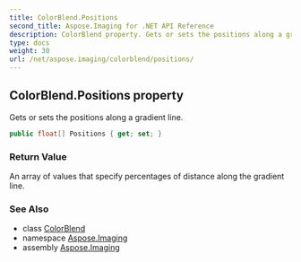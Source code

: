 ```yaml
---
title: ColorBlend.Positions
second_title: Aspose.Imaging for .NET API Reference
description: ColorBlend property. Gets or sets the positions along a gradient line
type: docs
weight: 30
url: /net/aspose.imaging/colorblend/positions/
---
```

## ColorBlend.Positions property

Gets or sets the positions along a gradient line.

```csharp
public float[] Positions { get; set; }
```

### Return Value

An array of values that specify percentages of distance along the gradient line.

### See Also

* class [ColorBlend](../)
* namespace [Aspose.Imaging](../../colorblend/)
* assembly [Aspose.Imaging](../../../)


